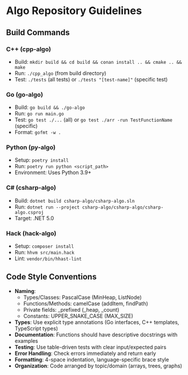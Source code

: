 # Algo Repository Guidelines

## Build Commands

### C++ (cpp-algo)
- Build: `mkdir build && cd build && conan install .. && cmake .. && make`
- Run: `./cpp_algo` (from build directory)
- Test: `./tests` (all tests) or `./tests "[test-name]"` (specific test)

### Go (go-algo)
- Build: `go build && ./go-algo`
- Run: `go run main.go`
- Test: `go test ./...` (all) or `go test ./arr -run TestFunctionName` (specific)
- Format: `gofmt -w .`

### Python (py-algo)
- Setup: `poetry install`
- Run: `poetry run python <script_path>`
- Environment: Uses Python 3.9+

### C# (csharp-algo)
- Build: `dotnet build csharp-algo/csharp-algo.sln`
- Run: `dotnet run --project csharp-algo/csharp-algo/csharp-algo.csproj`
- Target: .NET 5.0

### Hack (hack-algo)
- Setup: `composer install`
- Run: `hhvm src/main.hack`
- Lint: `vendor/bin/hhast-lint`

## Code Style Conventions

- **Naming**: 
  - Types/Classes: PascalCase (MinHeap, ListNode)
  - Functions/Methods: camelCase (addItem, findPath)
  - Private fields: _prefixed (_heap, _count)
  - Constants: UPPER_SNAKE_CASE (MAX_SIZE)
- **Types**: Use explicit type annotations (Go interfaces, C++ templates, TypeScript types)
- **Documentation**: Functions should have descriptive docstrings with examples
- **Testing**: Use table-driven tests with clear input/expected pairs
- **Error Handling**: Check errors immediately and return early
- **Formatting**: 4-space indentation, language-specific brace style
- **Organization**: Code arranged by topic/domain (arrays, trees, graphs)